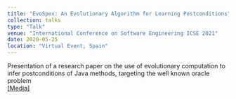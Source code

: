 ```yaml
---
title: "EvoSpex: An Evolutionary Algorithm for Learning Postconditions"
collection: talks
type: "Talk"
venue: "International Conference on Software Engineering ICSE 2021"
date: 2020-05-25
location: "Virtual Event, Spain"
---
```


Presentation of a research paper on the use of evolutionary computation to infer postconditions of Java methods, targeting the well known oracle problem<br>
[[Media]](https://www.youtube.com/watch?v=Q2QgPl1yu5c)
